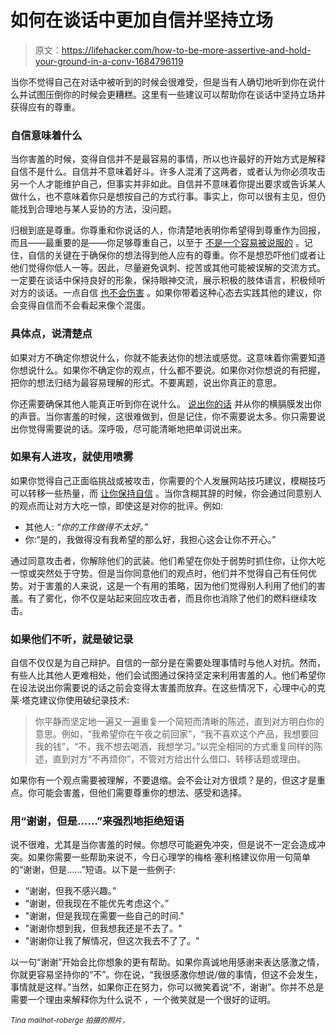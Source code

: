 # 如何在谈话中更加自信并坚持立场

> 原文：<https://lifehacker.com/how-to-be-more-assertive-and-hold-your-ground-in-a-conv-1684796119>

当你不觉得自己在对话中被听到的时候会很难受，但是当有人确切地听到你在说什么并试图压倒你的时候会更糟糕。这里有一些建议可以帮助你在谈话中坚持立场并获得应有的尊重。



### 自信意味着什么

当你害羞的时候，变得自信并不是最容易的事情，所以也许最好的开始方式是解释自信不是什么。自信并不意味着好斗。许多人混淆了这两者，或者认为你必须攻击另一个人才能维护自己，但事实并非如此。自信并不意味着你提出要求或告诉某人做什么，也不意味着你只是想按自己的方式行事。事实上，你可以很有主见，但仍能找到合理地与某人妥协的方法，没问题。

归根到底是尊重。你尊重和你说话的人，你清楚地表明你希望得到尊重作为回报，而且——最重要的是——你足够尊重自己，以至于 [不是一个容易被说服的](https://lifehacker.com/how-to-stop-being-a-pushover-1625771201) 。记住，自信的关键在于确保你的想法得到他人应有的尊重。你不是想恐吓他们或者让他们觉得你低人一等。因此，尽量避免讽刺、挖苦或其他可能被误解的交流方式。一定要在谈话中保持良好的形象，保持眼神交流，展示积极的肢体语言，积极倾听对方的谈话。一点自信 [也不会伤害](http://lifehacker.com/how-to-build-your-confidence-and-why-it-matters-1442414831) 。如果你带着这种心态去实践其他的建议，你会变得自信而不会看起来像个混蛋。

### 具体点，说清楚点

如果对方不确定你想说什么，你就不能表达你的想法或感觉。这意味着你需要知道你想说什么。如果你不确定你的观点，什么都不要说。如果你对你想说的有把握，把你的想法归结为最容易理解的形式。不要离题，说出你真正的意思。

你还需要确保其他人能真正听到你在说什么。 [说出你的话](https://lifehacker.com/boost-your-public-speaking-confidence-with-vocal-exerci-1560408682) 并从你的横膈膜发出你的声音。当你害羞的时候，这很难做到，但是记住，你不需要说太多。你只需要说出你觉得需要说的话。深呼吸，尽可能清晰地把单词说出来。

### 如果有人进攻，就使用喷雾

如果你觉得自己正面临挑战或被攻击，你需要的个人发展网站技巧建议，模糊技巧可以转移一些热量，而 [让你保持自信](http://www.skillsyouneed.com/ps/assertiveness-techniques.html) 。当你含糊其辞的时候，你会通过同意别人的观点而让对方大吃一惊，即使这是对你的批评。例如:

*   其他人: *“你的工作做得不太好。”*
*   你:“是的，我做得没有我希望的那么好，我担心这会让你不开心。”

通过同意攻击者，你解除他们的武装。他们希望在你处于弱势时抓住你，让你大吃一惊或突然处于守势。但是当你同意他们的观点时，他们并不觉得自己有任何优势。对于害羞的人来说，这是一个有用的策略，因为他们觉得别人利用了他们的害羞。有了雾化，你不仅是站起来回应攻击者，而且你也消除了他们的燃料继续攻击。

### 如果他们不听，就是破记录

自信不仅仅是为自己辩护。自信的一部分是在需要处理事情时与他人对抗。然而，有些人比其他人更难相处，他们会试图通过保持坚定来利用害羞的人。他们希望你在设法说出你需要说的话之前会变得太害羞而放弃。在这些情况下，心理中心的克莱·塔克建议你使用破纪录技术:

> 你平静而坚定地一遍又一遍重复一个简短而清晰的陈述，直到对方明白你的意思。例如，“我希望你在午夜之前回家”，“我不喜欢这个产品，我想要回我的钱”，“不，我不想去喝酒，我想学习。”以完全相同的方式重复同样的陈述，直到对方“不再烦你”，不管对方给出什么借口、转移话题或理由。

如果你有一个观点需要被理解，不要退缩。会不会让对方很烦？是的，但这才是重点。你可能会害羞，但他们需要尊重你的想法、感受和选择。

### 用“谢谢，但是……”来强烈地拒绝短语

说不很难，尤其是当你害羞的时候。你想尽可能避免冲突，但是说不一定会造成冲突。如果你需要一些帮助来说不，今日心理学的梅格·塞利格建议你用一句简单的“谢谢，但是……”短语。以下是一些例子:

*   “谢谢，但我不感兴趣。”
*   “谢谢，但我现在不能优先考虑这个。”
*   "谢谢，但是我现在需要一些自己的时间."
*   "谢谢你想到我，但我想我还是不去了。"
*   "谢谢你让我了解情况，但这次我去不了了。"

以一句“谢谢”开始会比你想象的更有帮助。如果你真诚地用感谢来表达感激之情，你就更容易坚持你的“不”。你在说，“我很感激你想说/做的事情，但这不会发生，事情就是这样。”当然，如果你正在努力，你可以微笑着说“不，谢谢”。你并不总是需要一个理由来解释你为什么说不 ，一个微笑就是一个很好的证明。

<small>*Tina mailhot-roberge 拍摄的照片，*</small><small></small>